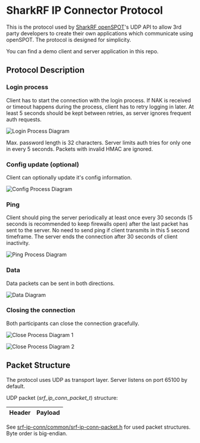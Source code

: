 # SharkRF IP Connector Protocol

This is the protocol used by [SharkRF openSPOT](https://www.sharkrf.com/products/openspot/)'s UDP API to allow 3rd party developers to create their own applications which communicate using openSPOT. The protocol is designed for simplicity.

You can find a demo client and server application in this repo.

## Protocol Description

### Login process

Client has to start the connection with the login process. If NAK is received or timeout happens during the process, client has to retry logging in later. At least 5 seconds should be kept between retries, as server ignores frequent auth requests.

<!--
Client->Server: Login
Server->Client: Token
Note left of Client: Token is used to generate HMAC
Client->Server: Auth
Note right of Server: If authorized,\nthe server replies with ACK,\notherwise NAK
Server->Client: ACK
Note over Client: Client is now logged in.
-->
![Login Process Diagram](https://cdn.rawgit.com/sharkrf/srf-ip-conn/master/img/login.svg)

Max. password length is 32 characters. Server limits auth tries for only one in every 5 seconds. Packets with invalid HMAC are ignored.

### Config update (optional)

Client can optionally update it's config information.

<!--
Client->Server: Config
Server->Client: ACK
-->
![Config Process Diagram](https://cdn.rawgit.com/sharkrf/srf-ip-conn/master/img/config.svg)

### Ping

Client should ping the server periodically at least once every 30 seconds (5 seconds is recommended to keep firewalls open) after the last packet has sent to the server. No need to send ping if client transmits in this 5 second timeframe. The server ends the connection after 30 seconds of client inactivity.

<!---
Client->Server: Ping
Server->Client: Pong
-->
![Ping Process Diagram](https://cdn.rawgit.com/sharkrf/srf-ip-conn/master/img/ping.svg)

### Data

Data packets can be sent in both directions.

<!--
Client->Server: Data
Client->Server: Data
Server->Client: Data
Client->Server: Data
Server->Client: Data
-->
![Data Diagram](https://cdn.rawgit.com/sharkrf/srf-ip-conn/master/img/data.svg)

### Closing the connection

Both participants can close the connection gracefully.

<!--
Client->Server: Close
Server->Client: ACK
-->
![Close Process Diagram 1](https://cdn.rawgit.com/sharkrf/srf-ip-conn/master/img/close-client.svg)
<!--
Server->Client: Close
-->
![Close Process Diagram 2](https://cdn.rawgit.com/sharkrf/srf-ip-conn/master/img/close-server.svg)

## Packet Structure

The protocol uses UDP as transport layer. Server listens on port 65100 by default.

UDP packet (*srf_ip_conn_packet_t*) structure:

Header | Payload
--- | ---

See [srf-ip-conn/common/srf-ip-conn-packet.h](https://github.com/sharkrf/srf-ip-conn/blob/master/srf-ip-conn/common/srf-ip-conn-packet.h) for used packet structures. Byte order is big-endian.
